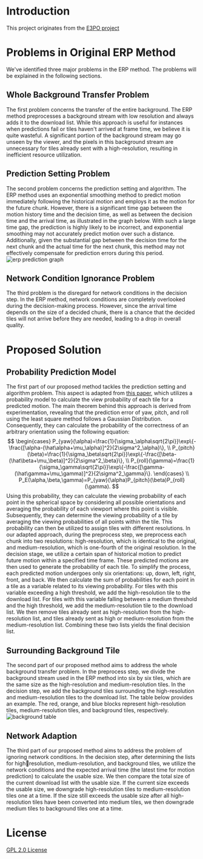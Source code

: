 # Introduction
This project originates from the [E3PO project](https://github.com/bytedance/E3PO)


# Problems in Original ERP Method
We've identified three major problems in the ERP method. The problems will be explained in the following sections.

## Whole Background Transfer Problem
The first problem 
concerns the transfer of the entire background. The ERP 
method preprocesses a background stream with low resolution and always adds it 
to the download list. While this approach is useful for instances when predictions 
fail or tiles haven't arrived at frame time, we believe it is quite wasteful. A 
significant portion of the background stream may go unseen by the viewer, and 
the pixels in this background stream are unnecessary for tiles already sent with a 
high-resolution, resulting in inefficient resource utilization.

## Prediction Setting Problem
The second problem concerns the prediction setting and algorithm. The ERP method uses an exponential smoothing method to predict motion 
immediately following the historical motion and employs it as the motion for the 
future chunk. However, there is a significant time gap between the motion history 
time and the decision time, as well as between the decision time and the arrival 
time, as illustrated in the graph below. With such a large time gap, the prediction 
is highly likely to be incorrect, and exponential smoothing may not accurately 
predict motion over such a distance. Additionally, given the substantial gap 
between the decision time for the next chunk and the actual time for the next 
chunk, this method may not effectively compensate for prediction errors during 
this period.
![erp prediction graph](/docs/erp_prediction_graph.png)

## Network Condition Ignorance Problem
The third problem is the disregard for network conditions in the decision step. In 
the ERP method, network conditions are completely overlooked during the 
decision-making process. However, since the arrival time depends on the size of a 
decided chunk, there is a chance that the decided tiles will not arrive before they 
are needed, leading to a drop in overall quality.


# Proposed Solution
## Probability Prediction Model
The first part of our proposed method tackles the prediction setting and algorithm problem. This aspect is adapted from [this paper](https://doi.org/10.1145/3123266.3123291), which utilizes a probability model to calculate the view probability of each tile for a predicted motion. The main theorem behind this approach is derived from experimentation, revealing that the prediction error of yaw, pitch, and roll using the least square method follows a Gaussian Distribution. Consequently, they can calculate the probability of the correctness of an arbitrary orientation using the following equation:
$$
\begin{cases}
P_{yaw}(\alpha)=\frac{1}{\sigma_\alpha\sqrt{2\pi}}\exp\{-\frac{[\alpha-(\hat\alpha+\mu_\alpha)]^2}{2\sigma^2_\alpha}\}, \\
P_{pitch}(\beta)=\frac{1}{\sigma_\beta\sqrt{2\pi}}\exp\{-\frac{[\beta-(\hat\beta+\mu_\beta)]^2}{2\sigma^2_\beta}\}, \\
P_{roll}(\gamma)=\frac{1}{\sigma_\gamma\sqrt{2\pi}}\exp\{-\frac{[\gamma-(\hat\gamma+\mu_\gamma)]^2}{2\sigma^2_\gamma}\}.
\end{cases} \\
P_E(\alpha,\beta,\gamma)=P_{yaw}(\alpha)P_{pitch}(\beta)P_{roll}(\gamma).
$$
Using this probability, they can calculate the viewing probability of each point in the spherical space by considering all possible orientations and averaging the probability of each viewport where this point is visible. Subsequently, they can determine the viewing probability of a tile by averaging the viewing probabilities of all points within the tile. This probability can then be utilized to assign tiles with different resolutions.
In our adapted approach, during the preprocess step, we preprocess each chunk into two resolutions: high-resolution, which is identical to the original, and medium-resolution, which is one-fourth of the original resolution.
In the decision stage, we utilize a certain span of historical motion to predict future motion within a specified time frame. These predicted motions are then used to generate the probability of each tile. To simplify the process, each predicted motion undergoes only six orientations: up, down, left, right, front, and back. We then calculate the sum of probabilities for each point in a tile as a variable related to its viewing probability.
For tiles with this variable exceeding a high threshold, we add the high-resolution tile to the download list. For tiles with this variable falling between a medium threshold and the high threshold, we add the medium-resolution tile to the download list. We then remove tiles already sent as high-resolution from the high-resolution list, and tiles already sent as high or medium-resolution from the medium-resolution list. Combining these two lists yields the final decision list.

## Surrounding Background Tile
The second part of our proposed method aims to address the whole background transfer problem. In the preprocess step, we divide the background stream used in the ERP method into six by six tiles, which are the same size as the high-resolution and medium-resolution tiles.
In the decision step, we add the background tiles surrounding the high-resolution and medium-resolution tiles to the download list. The table below provides an example. The red, orange, and blue blocks represent high-resolution tiles, medium-resolution tiles, and background tiles, respectively.
![background table](/docs/background_table.png)

## Network Adaption
The third part of our proposed method aims to address the problem of ignoring 
network conditions. In the decision step, after determining the lists for highresolution, medium-resolution, and background tiles, we utilize the network 
conditions and the expected arrival time (the latest time for motion prediction) to 
calculate the usable size.
We then compare the total size of the current download list with the usable size. If 
the current size exceeds the usable size, we downgrade high-resolution tiles to 
medium-resolution tiles one at a time. If the size still exceeds the usable size after 
all high-resolution tiles have been converted into medium tiles, we then 
downgrade medium tiles to background tiles one at a time.


# License
[GPL 2.0 License](./COPYING)
